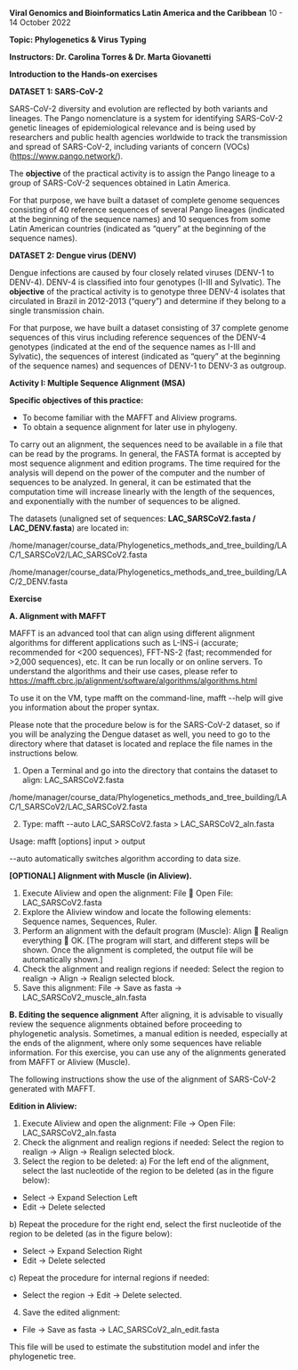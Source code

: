 **Viral Genomics and Bioinformatics Latin America and the Caribbean**
10 - 14 October 2022

**Topic: Phylogenetics & Virus Typing**

**Instructors: Dr. Carolina Torres & Dr. Marta Giovanetti**


**Introduction to the Hands-on exercises**

**DATASET 1: SARS-CoV-2**

SARS-CoV-2 diversity and evolution are reflected by both variants and lineages. The Pango nomenclature is a system for identifying SARS-CoV-2 genetic lineages of epidemiological relevance and is being used by researchers and public health agencies worldwide to track the transmission and spread of SARS-CoV-2, including variants of concern (VOCs) (https://www.pango.network/).

The **objective** of the practical activity is to assign the Pango lineage to a group of SARS-CoV-2 sequences obtained in Latin America.

For that purpose, we have built a dataset of complete genome sequences consisting of 40 reference sequences of several Pango lineages (indicated at the beginning of the sequence names) and 10 sequences from some Latin American countries (indicated as “query” at the beginning of the sequence names).


**DATASET 2: Dengue virus (DENV)**

Dengue infections are caused by four closely related viruses (DENV-1 to DENV-4). DENV-4 is classified into four genotypes (I-III and Sylvatic).
The **objective** of the practical activity is to genotype three DENV-4 isolates that circulated in Brazil in 2012-2013 (“query”) and determine if they belong to a single transmission chain. 

For that purpose, we have built a dataset consisting of 37 complete genome sequences of this virus including reference sequences of the DENV-4 genotypes (indicated at the end of the sequence names as I-III and Sylvatic), the sequences of interest (indicated as “query” at the beginning of the sequence names) and sequences of DENV-1 to DENV-3 as outgroup.



**Activity I: Multiple Sequence Alignment (MSA)**

**Specific objectives of this practice:**

- To become familiar with the MAFFT and Aliview programs.
- To obtain a sequence alignment for later use in phylogeny.

To carry out an alignment, the sequences need to be available in a file that can be read by the programs. In general, the FASTA format is accepted by most sequence alignment and edition programs. The time required for the analysis will depend on the power of the computer and the number of sequences to be analyzed. In general, it can be estimated that the computation time will increase linearly with the length of the sequences, and exponentially with the number of sequences to be aligned.

The datasets (unaligned set of sequences: **LAC_SARSCoV2.fasta / LAC_DENV.fasta**) are located in:

/home/manager/course_data/Phylogenetics_methods_and_tree_building/LAC/1_SARSCoV2/LAC_SARSCoV2.fasta

/home/manager/course_data/Phylogenetics_methods_and_tree_building/LAC/2_DENV.fasta


**Exercise**

**A.	Alignment with MAFFT**

MAFFT is an advanced tool that can align using different alignment algorithms for different applications such as L-INS-i (accurate; recommended for <200 sequences), FFT-NS-2 (fast; recommended for >2,000 sequences), etc. It can be run locally or on online servers. To understand the algorithms and their use cases, please refer to https://mafft.cbrc.jp/alignment/software/algorithms/algorithms.html

To use it on the VM, type mafft on the command-line, mafft --help will give you information about the proper syntax. 

Please note that the procedure below is for the SARS-CoV-2 dataset, so if you will be analyzing the Dengue dataset as well, you need to go to the directory where that dataset is located and replace the file names in the instructions below.


1. Open a Terminal and go into the directory	that contains the dataset to align: LAC_SARSCoV2.fasta

/home/manager/course_data/Phylogenetics_methods_and_tree_building/LAC/1_SARSCoV2/LAC_SARSCoV2.fasta

2. Type: mafft --auto LAC_SARSCoV2.fasta > LAC_SARSCoV2_aln.fasta

Usage:
mafft [options] input > output

--auto  automatically switches algorithm according to data size.


**[OPTIONAL] Alignment with Muscle (in Aliview).**

1. Execute Aliview and open the alignment: File  Open File: LAC_SARSCoV2.fasta
3. Explore the Aliview window and locate the following elements: Sequence names, Sequences, Ruler.
4. Perform an alignment with the default program (Muscle): Align  Realign everything  OK.
[The program will start, and different steps will be shown. Once the alignment is completed, the output file will be automatically shown.]
4. Check the alignment and realign regions if needed: 
Select the region to realign -> Align -> Realign selected block.
5. Save this alignment: File -> Save as fasta -> LAC_SARSCoV2_muscle_aln.fasta

**B.	Editing the sequence alignment**
After aligning, it is advisable to visually review the sequence alignments obtained before proceeding to phylogenetic analysis. Sometimes, a manual edition is needed, especially at the ends of the alignment, where only some sequences have reliable information. For this exercise, you can use any of the alignments generated from MAFFT or Aliview (Muscle). 

The following instructions show the use of the alignment of SARS-CoV-2 generated with MAFFT.

**Edition in Aliview:**

1. Execute Aliview and open the alignment: File -> Open File: LAC_SARSCoV2_aln.fasta
2. Check the alignment and realign regions if needed: 
Select the region to realign -> Align -> Realign selected block.
3. Select the region to be deleted:
a) For the left end of the alignment, select the last nucleotide of the region to be deleted (as in the figure below):
 
- Select -> Expand Selection Left 
- Edit -> Delete selected

b) Repeat the procedure for the right end, select the first nucleotide of the region to be deleted (as in the figure below):
- Select -> Expand Selection Right
- Edit -> Delete selected
 

c) Repeat the procedure for internal regions if needed:
- Select the region -> Edit -> Delete selected.

4. Save the edited alignment:
-	File -> Save as fasta -> LAC_SARSCoV2_aln_edit.fasta

This file will be used to estimate the substitution model and infer the phylogenetic tree.


